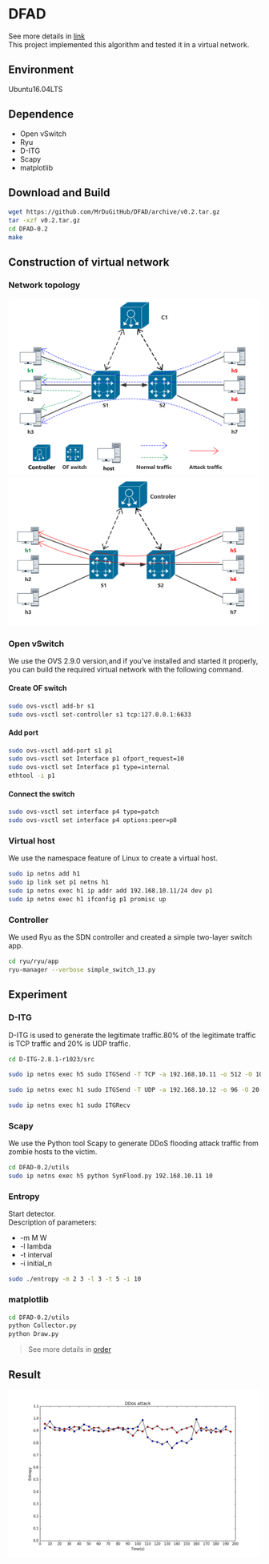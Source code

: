 # DFAD
See more details in [link](http://dl.acm.org/citation.cfm?id=2848539)  
This project implemented this algorithm and tested it in a virtual network.  

## Environment
Ubuntu16.04LTS

## Dependence
* Open vSwitch  
* Ryu
* D-ITG
* Scapy
* matplotlib

## Download and Build

```Bash
wget https://github.com/MrDuGitHub/DFAD/archive/v0.2.tar.gz
tar -xzf v0.2.tar.gz
cd DFAD-0.2
make
```
## Construction of virtual network
### Network topology  

![](./img/Normal.PNG)
![](./img/Attack.PNG)

### Open vSwitch  
We use the OVS 2.9.0 version,and if you've installed and started it properly, you can build the required virtual network with the following command.

#### Create OF switch
```Bash
sudo ovs-vsctl add-br s1
sudo ovs-vsctl set-controller s1 tcp:127.0.0.1:6633
```

#### Add port
```Bash
sudo ovs-vsctl add-port s1 p1
sudo ovs-vsctl set Interface p1 ofport_request=10
sudo ovs-vsctl set Interface p1 type=internal
ethtool -i p1 
```
#### Connect the switch
```Bash
sudo ovs-vsctl set interface p4 type=patch
sudo ovs-vsctl set interface p4 options:peer=p8
```
### Virtual host  
We use the namespace feature of Linux to create a virtual host.
```Bash
sudo ip netns add h1 
sudo ip link set p1 netns h1
sudo ip netns exec h1 ip addr add 192.168.10.11/24 dev p1
sudo ip netns exec h1 ifconfig p1 promisc up 
``` 
### Controller  
We used Ryu as the SDN controller and created a simple two-layer switch app.
```Bash
cd ryu/ryu/app
ryu-manager --verbose simple_switch_13.py 
``` 
## Experiment  
### D-ITG  
D-ITG is used to generate the legitimate traffic.80% of the legitimate
traffic is TCP traffic and 20% is UDP traffic.
```Bash
cd D-ITG-2.8.1-r1023/src
```
```Bash
sudo ip netns exec h5 sudo ITGSend -T TCP -a 192.168.10.11 -o 512 -O 10 -t 200000 -l
``` 
```Bash
sudo ip netns exec h1 sudo ITGSend -T UDP -a 192.168.10.12 -o 96 -O 20 -t 200000 -l 
``` 
```Bash
sudo ip netns exec h1 sudo ITGRecv
``` 
### Scapy  
We use the Python tool Scapy to generate DDoS flooding attack traffic from zombie hosts to the victim.
```Bash
cd DFAD-0.2/utils
sudo ip netns exec h5 python SynFlood.py 192.168.10.11 10
``` 
### Entropy
Start detector.  
Description of parameters:  
* -m M W 
* -l lambda 
* -t interval 
* -i initial_n
```Bash
sudo ./entropy -m 2 3 -l 3 -t 5 -i 10
``` 
### matplotlib
```Bash
cd DFAD-0.2/utils
python Collector.py
python Draw.py
``` 
> See more details in [order](utils/order)  
## Result  
![](./img/figure_1-3.png)
